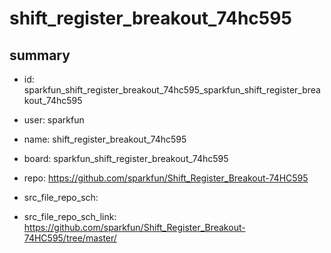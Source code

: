 # shift_register_breakout_74hc595
 
## summary 
* id: sparkfun_shift_register_breakout_74hc595_sparkfun_shift_register_breakout_74hc595
* user: sparkfun
* name: shift_register_breakout_74hc595
* board: sparkfun_shift_register_breakout_74hc595
* repo: https://github.com/sparkfun/Shift_Register_Breakout-74HC595



* src_file_repo_sch: 
* src_file_repo_sch_link: https://github.com/sparkfun/Shift_Register_Breakout-74HC595/tree/master/







